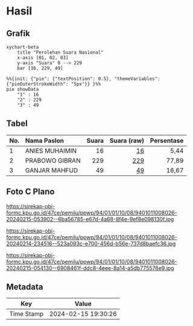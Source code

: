 # Hasil

## Grafik

```mermaid
xychart-beta
    title "Perolehan Suara Nasional"
    x-axis [01, 02, 03]
    y-axis "Suara" 0 --> 229
    bar [16, 229, 49]
```

```mermaid
%%{init: {"pie": {"textPosition": 0.5}, "themeVariables": {"pieOuterStrokeWidth": "5px"}} }%%
pie showData
    "1" : 16
    "2" : 229
    "3" : 49
```

## Tabel

| No. | Nama Paslon    | Suara | Suara (raw) | Persentase |
|:--- |:-------------- | -----:| -----------:| ----------:|
| 1   | ANIES MUHAIMIN | 16    | [16][p-1]   | 5,44       |
| 2   | PRABOWO GIBRAN | 229   | [229][p-2]  | 77,89      |
| 3   | GANJAR MAHFUD  | 49    | [49][p-3]   | 16,67      |


[p-1]: https://github.com/gigit-pemilu/pemilu-2024/blob/main/pilpres/hitung-suara/sub/94-papua-tengah/sub/01-nabire/sub/01-nabire/sub/1008-nabarua/sub/026-tps/sub/paslon-1.txt
[p-2]: https://github.com/gigit-pemilu/pemilu-2024/blob/main/pilpres/hitung-suara/sub/94-papua-tengah/sub/01-nabire/sub/01-nabire/sub/1008-nabarua/sub/026-tps/sub/paslon-2.txt
[p-3]: https://github.com/gigit-pemilu/pemilu-2024/blob/main/pilpres/hitung-suara/sub/94-papua-tengah/sub/01-nabire/sub/01-nabire/sub/1008-nabarua/sub/026-tps/sub/paslon-3.txt

## Foto C Plano

https://sirekap-obj-formc.kpu.go.id/47ce/pemilu/ppwp/94/01/01/10/08/9401011008026-20240215-053902--6ba56785-e67d-4a68-8f4e-9ef8e098130f.jpg

https://sirekap-obj-formc.kpu.go.id/47ce/pemilu/ppwp/94/01/01/10/08/9401011008026-20240214-234516--523a093c-e700-456d-b56e-737d8baefc36.jpg

https://sirekap-obj-formc.kpu.go.id/47ce/pemilu/ppwp/94/01/01/10/08/9401011008026-20240215-054130--6908461f-ddc8-4eee-8a14-a5db775576e9.jpg


## Metadata

| Key        | Value               |
| ---------- | ------------------- |
| Time Stamp | 2024-02-15 19:30:26 |



